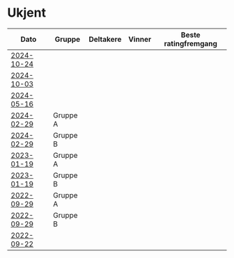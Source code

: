 # Ukjent

| Dato | Gruppe | Deltakere | Vinner | Beste ratingfremgang |
|-|-|-|-|-|
|[2024-10-24](resultater/FI241024.htm)|||||
|[2024-10-03](resultater/Cu241003.htm)|||||
|[2024-05-16](resultater/Ha240516.htm)|||||
|[2024-02-29](resultater/Fi240229-A.htm)|Gruppe A||||
|[2024-02-29](resultater/Fi240229-B.htm)|Gruppe B||||
|[2023-01-19](resultater/FI230119-A.htm)|Gruppe A||||
|[2023-01-19](resultater/FI230119-B.htm)|Gruppe B||||
|[2022-09-29](resultater/Fi220929-A.htm)|Gruppe A||||
|[2022-09-29](resultater/Fi220929-B.htm)|Gruppe B||||
|[2022-09-22](resultater/Hu220922_1.htm)|||||

